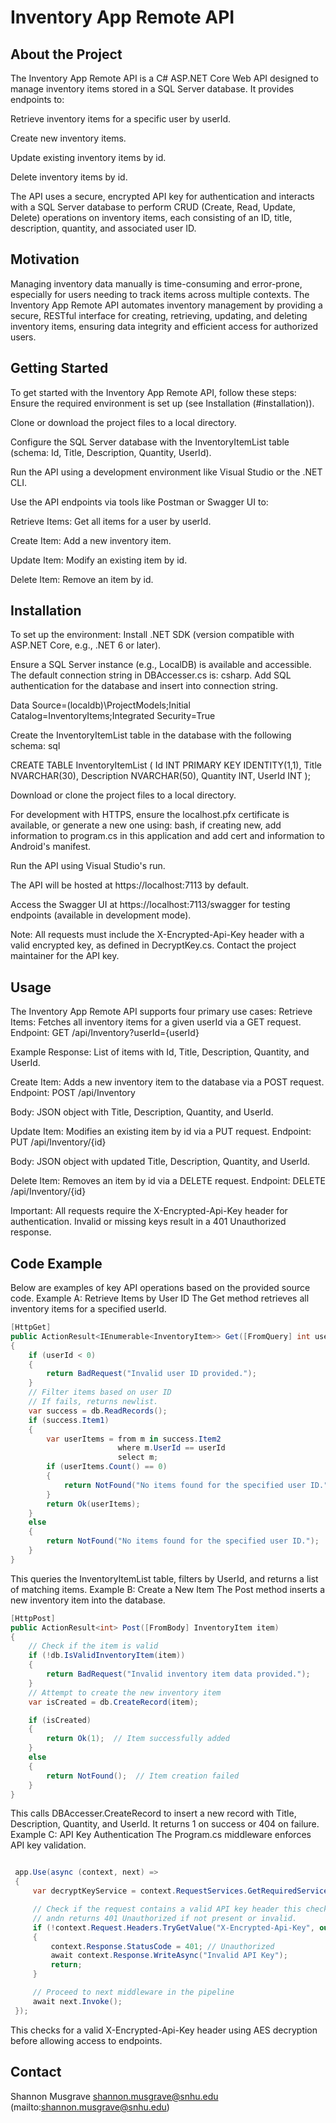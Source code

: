 # Inventory App Remote API

## About the Project

The Inventory App Remote API is a C# ASP.NET Core Web API designed to manage inventory items stored in a SQL Server database. It provides endpoints to:

Retrieve inventory items for a specific user by userId.

Create new inventory items.

Update existing inventory items by id.

Delete inventory items by id.

The API uses a secure, encrypted API key for authentication and interacts with a SQL Server database to perform CRUD (Create, Read, Update, Delete) operations on inventory items, each consisting of an ID, title, description, quantity, and associated user ID.

## Motivation

Managing inventory data manually is time-consuming and error-prone, especially for users needing to track items across multiple contexts. The Inventory App Remote API automates inventory management by providing a secure, RESTful interface for creating, retrieving, updating, and deleting inventory items, ensuring data integrity and efficient access for authorized users.

## Getting Started
To get started with the Inventory App Remote API, follow these steps:
Ensure the required environment is set up (see Installation (#installation)).

Clone or download the project files to a local directory.

Configure the SQL Server database with the InventoryItemList table (schema: Id, Title, Description, Quantity, UserId).

Run the API using a development environment like Visual Studio or the .NET CLI.

Use the API endpoints via tools like Postman or Swagger UI to:

Retrieve Items: Get all items for a user by userId.


Create Item: Add a new inventory item.


Update Item: Modify an existing item by id.


Delete Item: Remove an item by id.


## Installation

To set up the environment:
Install .NET SDK (version compatible with ASP.NET Core, e.g., .NET 6 or later).

Ensure a SQL Server instance (e.g., LocalDB) is available and accessible. The default connection string in DBAccesser.cs is:
csharp. Add SQL authentication for the database and insert into connection string.

Data Source=(localdb)\ProjectModels;Initial Catalog=InventoryItems;Integrated Security=True

Create the InventoryItemList table in the database with the following schema:
sql

CREATE TABLE InventoryItemList (
    Id INT PRIMARY KEY IDENTITY(1,1),
    Title NVARCHAR(30),
    Description NVARCHAR(50),
    Quantity INT,
    UserId INT
);

Download or clone the project files to a local directory.

For development with HTTPS, ensure the localhost.pfx certificate is available, or generate a new one using:
bash, if creating new, add information to program.cs in this application and add cert and information to Android's manifest.

Run the API using Visual Studio's run.

The API will be hosted at https://localhost:7113 by default.

Access the Swagger UI at https://localhost:7113/swagger for testing endpoints (available in development mode).

Note: All requests must include the X-Encrypted-Api-Key header with a valid encrypted key, as defined in DecryptKey.cs. Contact the project maintainer for the API key.

## Usage

The Inventory App Remote API supports four primary use cases:
Retrieve Items: Fetches all inventory items for a given userId via a GET request.
Endpoint: GET /api/Inventory?userId={userId}

Example Response: List of items with Id, Title, Description, Quantity, and UserId.

Create Item: Adds a new inventory item to the database via a POST request.
Endpoint: POST /api/Inventory

Body: JSON object with Title, Description, Quantity, and UserId.

Update Item: Modifies an existing item by id via a PUT request.
Endpoint: PUT /api/Inventory/{id}

Body: JSON object with updated Title, Description, Quantity, and UserId.

Delete Item: Removes an item by id via a DELETE request.
Endpoint: DELETE /api/Inventory/{id}

Important: All requests require the X-Encrypted-Api-Key header for authentication. Invalid or missing keys result in a 401 Unauthorized response.

## Code Example

Below are examples of key API operations based on the provided source code.
Example A: Retrieve Items by User ID
The Get method retrieves all inventory items for a specified userId.
```csharp
[HttpGet]
public ActionResult<IEnumerable<InventoryItem>> Get([FromQuery] int userId)
{
    if (userId < 0)
    {
        return BadRequest("Invalid user ID provided.");
    }
    // Filter items based on user ID
    // If fails, returns newlist.
    var success = db.ReadRecords();
    if (success.Item1)
    {
        var userItems = from m in success.Item2
                        where m.UserId == userId
                        select m;
        if (userItems.Count() == 0)
        {
            return NotFound("No items found for the specified user ID.");
        }
        return Ok(userItems);
    }
    else
    {
        return NotFound("No items found for the specified user ID.");
    }
}

```
This queries the InventoryItemList table, filters by UserId, and returns a list of matching items.
Example B: Create a New Item
The Post method inserts a new inventory item into the database.
```csharp
[HttpPost]
public ActionResult<int> Post([FromBody] InventoryItem item)
{
    // Check if the item is valid
    if (!db.IsValidInventoryItem(item))
    {
        return BadRequest("Invalid inventory item data provided.");
    }
    // Attempt to create the new inventory item
    var isCreated = db.CreateRecord(item);

    if (isCreated)
    {
        return Ok(1);  // Item successfully added
    }
    else
    {
        return NotFound();  // Item creation failed
    }
}
```
This calls DBAccesser.CreateRecord to insert a new record with Title, Description, Quantity, and UserId. It returns 1 on success or 404 on failure.
Example C: API Key Authentication
The Program.cs middleware enforces API key validation.
```csharp

 app.Use(async (context, next) =>
 {
     var decryptKeyService = context.RequestServices.GetRequiredService<DecryptKey>();

     // Check if the request contains a valid API key header this checks that the api key has been sent by android device
     // andn returns 401 Unauthorized if not present or invalid.
     if (!context.Request.Headers.TryGetValue("X-Encrypted-Api-Key", out var apiKey) || !decryptKeyService.IsValidKey(apiKey))
     {
         context.Response.StatusCode = 401; // Unauthorized
         await context.Response.WriteAsync("Invalid API Key");
         return;
     }

     // Proceed to next middleware in the pipeline
     await next.Invoke();
 });
```
This checks for a valid X-Encrypted-Api-Key header using AES decryption before allowing access to endpoints.

## Contact
Shannon Musgrave
shannon.musgrave@snhu.edu (mailto:shannon.musgrave@snhu.edu)

